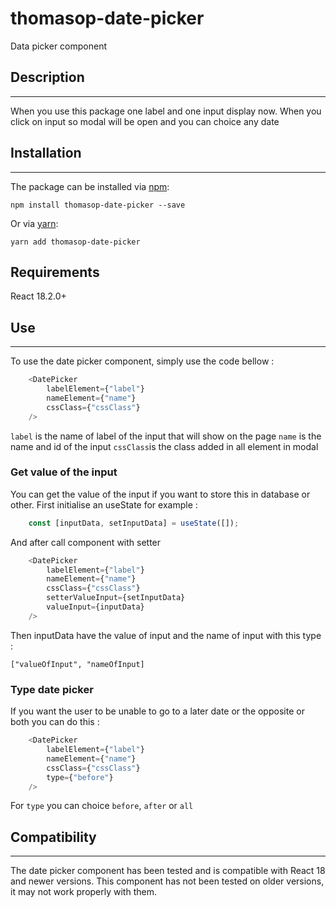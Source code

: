 # thomasop-date-picker

Data picker component

## Description
---
When you use this package one label and one input display now. When you click on input so modal will be open and you can choice any date


## Installation
---

The package can be installed via [npm](https://github.com/npm/cli):

```
npm install thomasop-date-picker --save
```

Or via [yarn](https://github.com/yarnpkg/yarn):

```
yarn add thomasop-date-picker
```

## Requirements

React 18.2.0+

## Use
---

To use the date picker component, simply use the code bellow :
```js
    <DatePicker
        labelElement={"label"}
        nameElement={"name"}
        cssClass={"cssClass"}
    />
```

`label` is the name of label of the input that will show on the page
`name` is the name and id of the input
`cssClass`is the class added in all element in modal 

### Get value of the input

You can get the value of the input if you want to store this in database or other.
First initialise an useState for example :
```js
    const [inputData, setInputData] = useState([]);
```

And after call component with setter

```js
    <DatePicker
        labelElement={"label"}
        nameElement={"name"}
        cssClass={"cssClass"}
        setterValueInput={setInputData}
        valueInput={inputData}
    />
```

Then inputData have the value of input and the name of input with this type :
 ```
["valueOfInput", "nameOfInput]
```

### Type date picker

If you want the user to be unable to go to a later date or the opposite or both you can do this :

```js
    <DatePicker
        labelElement={"label"}
        nameElement={"name"}
        cssClass={"cssClass"}
        type={"before"}
    />
```

For `type` you can choice `before`, `after` or `all`

## Compatibility
---

The date picker component has been tested and is compatible with React 18 and newer versions. This component has not been tested on older versions, it may not work properly with them.